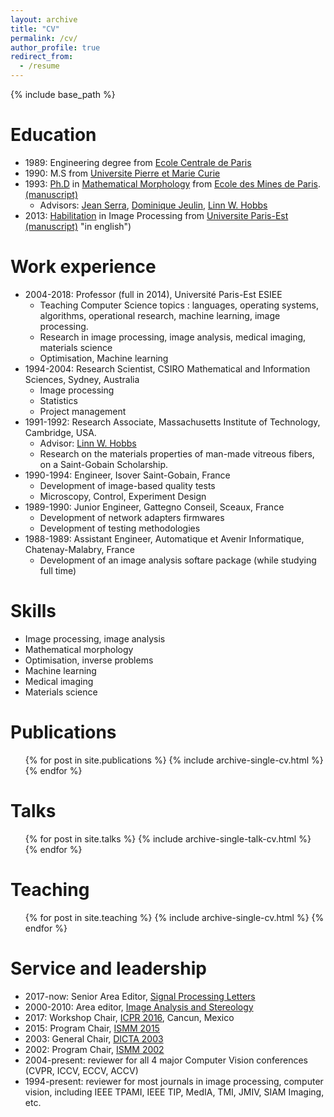 ```yaml
---
layout: archive
title: "CV"
permalink: /cv/
author_profile: true
redirect_from:
  - /resume
---
```


{% include base_path %}

Education
======
* 1989: Engineering degree from [Ecole Centrale de Paris](http://www.centralesupelec.fr/en "now CentraleSupelec")
* 1990: M.S from [Universite Pierre et Marie Curie](http://www.upmc.fr/en/ "UPMC")
* 1993: [Ph.D](http://www.theses.fr/1993ENMP0433 "Entry") in
  [Mathematical Morphology](https://en.wikipedia.org/wiki/Mathematical_morphology)
  from
  [Ecole des Mines de Paris](http://www.mines-paristech.eu/). [(manuscript)](https://perso.esiee.fr/~talboth/these/talbot_these.pdf "in english") 
  * Advisors: [Jean Serra](https://en.wikipedia.org/wiki/Jean_Serra), [Dominique Jeulin](http://cmm.ensmp.fr/~jeulin/), [Linn W. Hobbs](https://dmse.mit.edu/faculty/profile/hobbs)
* 2013: [Habilitation](https://en.wikipedia.org/wiki/Habilitation "necessary for professorship") in Image Processing from [Universite Paris-Est](http://www.univ-paris-est.fr/en/) [(manuscript)](https://perso.esiee.fr/~talboth/these/memoire_habilitation_talbot.pdf) "in english")

Work experience
=====
* 2004-2018: Professor (full in 2014), Universit&eacute; Paris-Est ESIEE
  * Teaching Computer Science topics : languages, operating systems, algorithms, operational research, machine learning, image processing.
  * Research in image processing, image analysis, medical imaging, materials science
  * Optimisation, Machine learning
* 1994-2004: Research Scientist, CSIRO Mathematical and Information Sciences, Sydney, Australia
  * Image processing
  * Statistics
  * Project management
* 1991-1992: Research Associate, Massachusetts Institute of Technology, Cambridge, USA.
  * Advisor: [Linn W. Hobbs](https://dmse.mit.edu/faculty/profile/hobbs)
  * Research on the materials properties of man-made vitreous fibers, on a Saint-Gobain Scholarship.
* 1990-1994: Engineer, Isover Saint-Gobain, France
  * Development of image-based quality tests
  * Microscopy, Control, Experiment Design
* 1989-1990: Junior Engineer, Gattegno Conseil, Sceaux, France
  * Development of network adapters firmwares
  * Development of testing methodologies
* 1988-1989: Assistant Engineer, Automatique et Avenir Informatique, Chatenay-Malabry, France
  * Development of an image analysis softare package (while studying full time)
  
Skills
======
* Image processing, image analysis
* Mathematical morphology
* Optimisation, inverse problems
* Machine learning
* Medical imaging
* Materials science

Publications
======
  <ul>{% for post in site.publications %}
    {% include archive-single-cv.html %}
  {% endfor %}</ul>
  
Talks
======
  <ul>{% for post in site.talks %}
    {% include archive-single-talk-cv.html %}
  {% endfor %}</ul>
  
Teaching
======
  <ul>{% for post in site.teaching %}
    {% include archive-single-cv.html %}
  {% endfor %}</ul>
  
Service and leadership
======
* 2017-now: Senior Area Editor, [Signal Processing Letters](https://signalprocessingsociety.org/publications-resources/ieee-signal-processing-letters/ieee-signal-processing-letters)
* 2000-2010: Area editor, [Image Analysis and Stereology](https://www.ias-iss.org/ojs/IAS)
* 2017: Workshop Chair, [ICPR 2016](http://www.icpr2016.org/site/), Cancun, Mexico
* 2015: Program Chair, [ISMM 2015](http://mathematicalmorphology.org/ismm2015/ "with Laurent Najman")
* 2003: General Chair, [DICTA 2003](http://staff.itee.uq.edu.au/lovell/aprs/dicta2003/index.html)
* 2002: Program Chair, [ISMM 2002](https://books.google.fr/books?id=L1AYpP47NT8C)
* 2004-present: reviewer for all 4 major Computer Vision conferences (CVPR, ICCV, ECCV, ACCV)
* 1994-present: reviewer for most journals in image processing, computer vision, including IEEE TPAMI, IEEE TIP, MedIA, TMI, JMIV, SIAM Imaging, etc.
